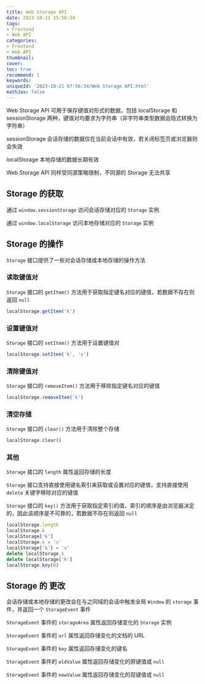 ```yaml
---
title: Web Storage API
date: 2023-10-21 15:56:34
tags:
- Frontend
- Web API
categories:
- Frontend
- Web API
thumbnail: 
cover: 
toc: true
recommend: 1
keywords: 
uniqueId: '2023-10-21 07:56:34/Web Storage API.html'
mathJax: false
---
```


Web Storage API 可用于保存键值对形式的数据，包括 localStorage 和 sessionStorage 两种，键值对均要求为字符串（非字符串类型数据会隐式转换为字符串）

sessionStorage 会话存储的数据仅在当前会话中有效，若关闭标签页或浏览器则会失效

localStorage 本地存储的数据长期有效

Web Storage API 同样受同源策略限制，不同源的 Storage 无法共享

## Storage 的获取

通过 `window.sessionStorage` 访问会话存储对应的 `Storage` 实例

通过 `window.localStorage` 访问本地存储对应的 `Storage` 实例

## Storage 的操作

`Storage` 接口提供了一些对会话存储或本地存储的操作方法

### 读取键值对

`Storage` 接口的 `getItem()` 方法用于获取指定键名对应的键值，若数据不存在则返回 `null`

```js
localStorage.getItem('k')
```

### 设置键值对

`Storage` 接口的 `setItem()` 方法用于设置键值对

```js
localStorage.setItem('k', 'v')
```

### 清除键值对

`Storage` 接口的 `removeItem()` 方法用于移除指定键名对应的键值

```js
localStorage.removeItem('k')
```

### 清空存储

`Storage` 接口的 `clear()` 方法用于清除整个存储

```js
localStorage.clear()
```

### 其他

`Storage` 接口的 `length` 属性返回存储的长度

`Storage` 接口支持直接使用键名索引来获取或设置对应的键值，支持直接使用 `delete` 关键字移除对应的键值

`Storage` 接口的 `key()` 方法用于获取指定索引的值，索引的顺序是由浏览器决定的，因此该顺序是不可靠的，若数据不存在则返回 `null`

```js
localStorage.length
localStorage.k
localStorage['k']
localStorage.k = 'v'
localStorage['k'] = 'v'
delete localStorage.k
delete localStorage['k']
localStorage.key(0)
```

## Storage 的 更改

会话存储或本地存储的更改会在与之同域的会话中触发全局 `Window` 的 `storage` 事件，并返回一个 `StorageEvent` 事件

`StorageEvent` 事件的 `storageArea` 属性返回存储变化的 `Storage` 实例

`StorageEvent` 事件的 `url` 属性返回存储变化的文档的 URL

`StorageEvent` 事件的 `key` 属性返回存储变化的键名

`StorageEvent` 事件的 `oldValue` 属性返回存储变化的原键值或 `null`

`StorageEvent` 事件的 `newValue` 属性返回存储变化的现键值或 `null`
